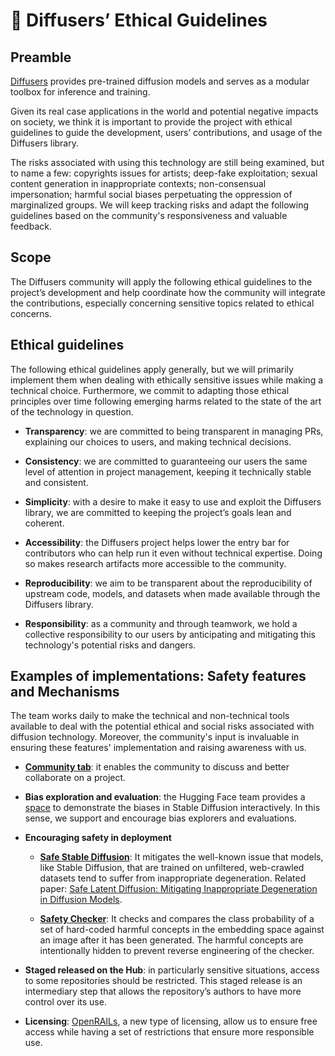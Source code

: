 <!--Copyright 2023 The HuggingFace Team. All rights reserved.

Licensed under the Apache License, Version 2.0 (the "License"); you may not use this file except in compliance with
the License. You may obtain a copy of the License at

http://www.apache.org/licenses/LICENSE-2.0

Unless required by applicable law or agreed to in writing, software distributed under the License is distributed on
an "AS IS" BASIS, WITHOUT WARRANTIES OR CONDITIONS OF ANY KIND, either express or implied. See the License for the
specific language governing permissions and limitations under the License.
-->

# 🧨 Diffusers’ Ethical Guidelines

## Preamble

[Diffusers](https://huggingface.co/docs/diffusers/index) provides pre-trained diffusion models and serves as a modular toolbox for inference and training. 

Given its real case applications in the world and potential negative impacts on society, we think it is important to provide the project with ethical guidelines to guide the development, users’ contributions, and usage of the Diffusers library.

The risks associated with using this technology are still being examined, but to name a few: copyrights issues for artists; deep-fake exploitation; sexual content generation in inappropriate contexts; non-consensual impersonation; harmful social biases perpetuating the oppression of marginalized groups.
We will keep tracking risks and adapt the following guidelines based on the community's responsiveness and valuable feedback.


## Scope

The Diffusers community will apply the following ethical guidelines to the project’s development and help coordinate how the community will integrate the contributions, especially concerning sensitive topics related to ethical concerns.


## Ethical guidelines

The following ethical guidelines apply generally, but we will primarily implement them when dealing with ethically sensitive issues while making a technical choice. Furthermore, we commit to adapting those ethical principles over time following emerging harms related to the state of the art of the technology in question.

- **Transparency**: we are committed to being transparent in managing PRs, explaining our choices to users, and making technical decisions.

- **Consistency**: we are committed to guaranteeing our users the same level of attention in project management, keeping it technically stable and consistent.

- **Simplicity**: with a desire to make it easy to use and exploit the Diffusers library, we are committed to keeping the project’s goals lean and coherent.

- **Accessibility**: the Diffusers project helps lower the entry bar for contributors who can help run it even without technical expertise. Doing so makes research artifacts more accessible to the community.

- **Reproducibility**: we aim to be transparent about the reproducibility of upstream code, models, and datasets when made available through the Diffusers library.

- **Responsibility**: as a community and through teamwork, we hold a collective responsibility to our users by anticipating and mitigating this technology's potential risks and dangers.


## Examples of implementations: Safety features and Mechanisms

The team works daily to make the technical and non-technical tools available to deal with the potential ethical and social risks associated with diffusion technology. Moreover, the community's input is invaluable in ensuring these features' implementation and raising awareness with us. 

- [**Community tab**](https://huggingface.co/docs/hub/repositories-pull-requests-discussions): it enables the community to discuss and better collaborate on a project.

- **Bias exploration and evaluation**: the Hugging Face team provides a [space](https://huggingface.co/spaces/society-ethics/DiffusionBiasExplorer) to demonstrate the biases in Stable Diffusion interactively. In this sense, we support and encourage bias explorers and evaluations.

- **Encouraging safety in deployment**

  - [**Safe Stable Diffusion**](https://huggingface.co/docs/diffusers/main/en/api/pipelines/stable_diffusion/stable_diffusion_safe): It mitigates the well-known issue that models, like Stable Diffusion, that are trained on unfiltered, web-crawled datasets tend to suffer from inappropriate degeneration. Related paper: [Safe Latent Diffusion: Mitigating Inappropriate Degeneration in Diffusion Models](https://arxiv.org/abs/2211.05105).

  - [**Safety Checker**](https://github.com/huggingface/diffusers/blob/main/src/diffusers/pipelines/stable_diffusion/safety_checker.py): It checks and compares the class probability of a set of hard-coded harmful concepts in the embedding space against an image after it has been generated. The harmful concepts are intentionally hidden to prevent reverse engineering of the checker.

- **Staged released on the Hub**: in particularly sensitive situations, access to some repositories should be restricted. This staged release is an intermediary step that allows the repository’s authors to have more control over its use.

- **Licensing**: [OpenRAILs](https://huggingface.co/blog/open_rail), a new type of licensing, allow us to ensure free access while having a set of restrictions that ensure more responsible use. 
